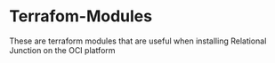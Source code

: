 # Terrafom-Modules

These are terraform modules that are useful when installing Relational Junction on the OCI platform
